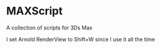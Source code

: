 # MAXScript
A collection of scripts for 3Ds Max

I set Arnold RenderView to Shift+W since I use it all the time
